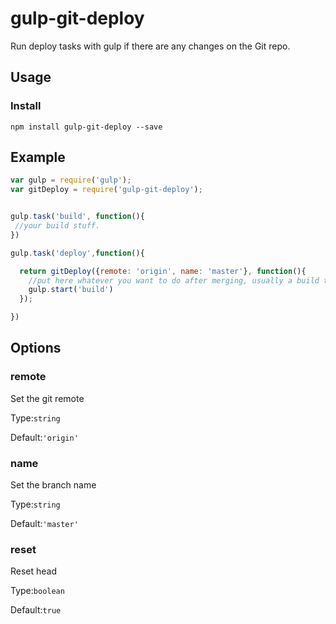 # gulp-git-deploy
Run deploy tasks with gulp if there are any changes on the Git repo.

## Usage
### Install
    npm install gulp-git-deploy --save


## Example
```javascript
var gulp = require('gulp');
var gitDeploy = require('gulp-git-deploy');


gulp.task('build', function(){
 //your build stuff.
})

gulp.task('deploy',function(){

  return gitDeploy({remote: 'origin', name: 'master'}, function(){
    //put here whatever you want to do after merging, usually a build task.
    gulp.start('build')
  });

})


```

## Options

### remote

Set the git remote

Type:`string`

Default:`'origin'`

### name
Set the branch name

Type:`string`

Default:`'master'`

### reset
Reset head

Type:`boolean`

Default:`true`

